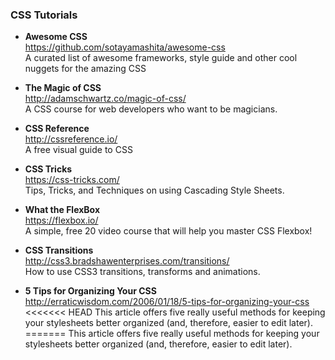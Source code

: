 ### CSS Tutorials

- **Awesome CSS**  
  https://github.com/sotayamashita/awesome-css  
  A curated list of awesome frameworks, style guide and other cool nuggets for the amazing CSS

- **The Magic of CSS**  
  http://adamschwartz.co/magic-of-css/  
  A CSS course for web developers who want to be magicians.

- **CSS Reference**  
  http://cssreference.io/  
  A free visual guide to CSS

- **CSS Tricks**  
  https://css-tricks.com/  
  Tips, Tricks, and Techniques on using Cascading Style Sheets.

- **What the FlexBox**  
  https://flexbox.io/  
  A simple, free 20 video course that will help you master CSS Flexbox!

- **CSS Transitions**  
  http://css3.bradshawenterprises.com/transitions/  
  How to use CSS3 transitions, transforms and animations.

- **5 Tips for Organizing Your CSS**  
  http://erraticwisdom.com/2006/01/18/5-tips-for-organizing-your-css  
<<<<<<< HEAD
  This article offers five really useful methods for keeping your stylesheets better organized (and, therefore, easier to edit later).
=======
  This article offers five really useful methods for keeping your stylesheets better organized (and, therefore, easier to edit later).
